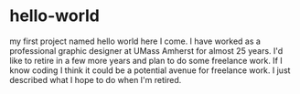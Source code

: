 # hello-world
my first project named hello world here I come.
I have worked as a professional graphic designer at UMass Amherst for almost 25 years. I'd like to retire in a few more years and plan to do some freelance work. If I know coding I think it could be a potential avenue for freelance work.
I just described what I hope to do when I'm retired.
